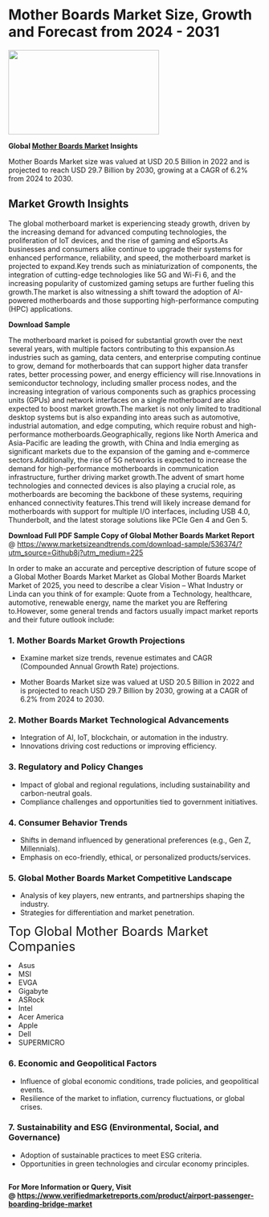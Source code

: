 <H1>Mother Boards Market Size, Growth and Forecast from 2024 - 2031</H1><img class="aligncenter size-medium wp-image-584254" src="https://thirdeyenews.in/wp-content/uploads/2024/09/Global-Market-Research-300x168.jpeg" alt="" width="300" height="168" /><p><strong>Global&nbsp;<a href="https://www.marketsizeandtrends.com/download-sample/536374/?utm_source=Github8j?utm_medium=225">Mother Boards Market</a> Insights</strong></p><p>Mother Boards Market size was valued at USD 20.5 Billion in 2022 and is projected to reach USD 29.7 Billion by 2030, growing at a CAGR of 6.2% from 2024 to 2030.</p><p><h2>Market Growth Insights</h2> <p>The global motherboard market is experiencing steady growth, driven by the increasing demand for advanced computing technologies, the proliferation of IoT devices, and the rise of gaming and eSports.As businesses and consumers alike continue to upgrade their systems for enhanced performance, reliability, and speed, the motherboard market is projected to expand.Key trends such as miniaturization of components, the integration of cutting-edge technologies like 5G and Wi-Fi 6, and the increasing popularity of customized gaming setups are further fueling this growth.The market is also witnessing a shift toward the adoption of AI-powered motherboards and those supporting high-performance computing (HPC) applications.</p> <p><strong>Download Sample</strong></p> <p>The motherboard market is poised for substantial growth over the next several years, with multiple factors contributing to this expansion.As industries such as gaming, data centers, and enterprise computing continue to grow, demand for motherboards that can support higher data transfer rates, better processing power, and energy efficiency will rise.Innovations in semiconductor technology, including smaller process nodes, and the increasing integration of various components such as graphics processing units (GPUs) and network interfaces on a single motherboard are also expected to boost market growth.The market is not only limited to traditional desktop systems but is also expanding into areas such as automotive, industrial automation, and edge computing, which require robust and high-performance motherboards.Geographically, regions like North America and Asia-Pacific are leading the growth, with China and India emerging as significant markets due to the expansion of the gaming and e-commerce sectors.Additionally, the rise of 5G networks is expected to increase the demand for high-performance motherboards in communication infrastructure, further driving market growth.The advent of smart home technologies and connected devices is also playing a crucial role, as motherboards are becoming the backbone of these systems, requiring enhanced connectivity features.This trend will likely increase demand for motherboards with support for multiple I/O interfaces, including USB 4.0, Thunderbolt, and the latest storage solutions like PCIe Gen 4 and Gen 5.<p><span class=""><strong>Download Full PDF Sample Copy of Global Mother Boards Market Report</strong> @ <a href="https://www.marketsizeandtrends.com/download-sample/536374/?utm_source=Github8j?utm_medium=225" target="_blank">https://www.marketsizeandtrends.com/download-sample/536374/?utm_source=Github8j?utm_medium=225</a></span></p><p>In order to make an accurate and perceptive description of future scope of a Global&nbsp;Mother Boards Market Market as Global&nbsp;Mother Boards Market Market of 2025, you need to describe a clear Vision &ndash; What Industry or Linda can you think of for example: Quote from a Technology, healthcare, automotive, renewable energy, name the market you are Reffering to.However, some general trends and factors usually impact market reports and their future outlook include:</p><h3>1.&nbsp;<strong>Mother Boards Market Growth Projections</strong></h3><ul><li>Examine market size trends, revenue estimates and CAGR (Compounded Annual Growth Rate) projections.</li><li><p>Mother Boards Market size was valued at USD 20.5 Billion in 2022 and is projected to reach USD 29.7 Billion by 2030, growing at a CAGR of 6.2% from 2024 to 2030.</p></li></ul><h3>2.&nbsp;<strong>Mother Boards Market Technological Advancements</strong></h3><ul><li>Integration of AI, IoT, blockchain, or automation in the industry.</li><li>Innovations driving cost reductions or improving efficiency.</li></ul><h3>3.&nbsp;<strong>Regulatory and Policy Changes</strong></h3><ul><li>Impact of global and regional regulations, including sustainability and carbon-neutral goals.</li><li>Compliance challenges and opportunities tied to government initiatives.</li></ul><h3>4.&nbsp;<strong>Consumer Behavior Trends</strong></h3><ul><li>Shifts in demand influenced by generational preferences (e.g., Gen Z, Millennials).</li><li>Emphasis on eco-friendly, ethical, or personalized products/services.</li></ul><h3>5.&nbsp;<strong>Global Mother Boards Market Competitive Landscape</strong></h3><ul><li>Analysis of key players, new entrants, and partnerships shaping the industry.</li><li>Strategies for differentiation and market penetration.</li></ul><p data-pm-slice="1 1 []"><span style="color: inherit; font-family: inherit; font-size: 25px;">Top Global Mother Boards Market Companies</span></p><div class="" data-test-id=""><p><li>Asus</li><li> MSI</li><li> EVGA</li><li> Gigabyte</li><li> ASRock</li><li> Intel</li><li> Acer America</li><li> Apple</li><li> Dell</li><li> SUPERMICRO</li></p></div><h3>6.&nbsp;<strong>Economic and Geopolitical Factors</strong></h3><ul><li>Influence of global economic conditions, trade policies, and geopolitical events.</li><li>Resilience of the market to inflation, currency fluctuations, or global crises.</li></ul><h3>7.&nbsp;<strong>Sustainability and ESG (Environmental, Social, and Governance)</strong></h3><ul><li>Adoption of sustainable practices to meet ESG criteria.</li><li>Opportunities in green technologies and circular economy principles.</li></ul><h2><strong style="font-size: 14px;">For More Information or Query, Visit @&nbsp;</strong><a style="background-color: #ffffff; font-size: 14px;" href="https://www.marketsizeandtrends.com/report/mother-boards-market/" target="_blank">https://www.verifiedmarketreports.com/product/airport-passenger-boarding-bridge-market</a></h2>